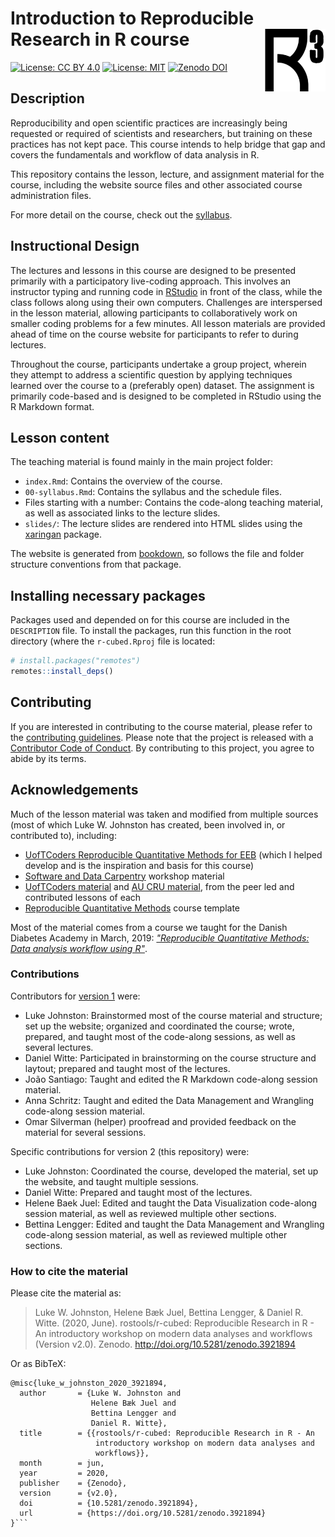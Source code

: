 # Introduction to Reproducible Research in R course <img src="images/apple-touch-icon.png" align="right" height=100/>

[![License: CC BY 4.0](https://img.shields.io/badge/License-CC%20BY%204.0-lightgrey.svg)](https://creativecommons.org/licenses/by/4.0/)
[![License: MIT](https://img.shields.io/badge/License-MIT-yellow.svg)](https://opensource.org/licenses/MIT)
[![Zenodo DOI](https://zenodo.org/badge/DOI/10.5281/zenodo.3921894.svg)](https://doi.org/10.5281/zenodo.3921894)

## Description

Reproducibility and open scientific practices are increasingly being requested
or required of scientists and researchers, but training on these practices has 
not kept pace. This course intends to help bridge that gap and covers the
fundamentals and workflow of data analysis in R.

This repository contains the lesson, lecture, and assignment material for the
course, including the website source files and other associated course
administration files. 

For more detail on the course, check out the [syllabus](https://r-cubed.rostools.org).

## Instructional Design

The lectures and lessons in this course are designed to be presented primarily
with a participatory live-coding approach. This involves an instructor typing
and running code in [RStudio](https://www.rstudio.com/) in front of the class,
while the class follows along using their own computers. Challenges are
interspersed in the lesson material, allowing participants to collaboratively
work on smaller coding problems for a few minutes. All lesson materials are
provided ahead of time on the course website for participants to refer to during
lectures.

Throughout the course, participants undertake a group project, wherein they
attempt to address a scientific question by applying techniques learned over the
course to a (preferably open) dataset. The assignment is primarily code-based
and is designed to be completed in RStudio using the R Markdown format.

## Lesson content

The teaching material is found mainly in the main project folder:

- `index.Rmd`: Contains the overview of the course.
- `00-syllabus.Rmd`: Contains the syllabus and the schedule files.
- Files starting with a number: 
Contains the code-along teaching material, as well as
associated links to the lecture slides. 
- `slides/`: The lecture slides are rendered into HTML slides using
the [xaringan] package. 

The website is generated from [bookdown], 
so follows the file and folder structure
conventions from that package.

[xaringan]: https://github.com/yihui/xaringan
[bookdown]: https://bookdown.org/yihui/bookdown/

## Installing necessary packages

Packages used and depended on for this course are included in the `DESCRIPTION`
file. To install the packages, run this function in the root directory (where
the `r-cubed.Rproj` file is located:

```r
# install.packages("remotes")
remotes::install_deps()
```

## Contributing

If you are interested in contributing to the course material, please refer to
the [contributing guidelines](CONTRIBUTING.md). Please note that the
project is released with a [Contributor Code of
Conduct](CODE_OF_CONDUCT.md). By contributing to this project, you agree to
abide by its terms.

## Acknowledgements

Much of the lesson material was taken and modified from multiple sources (most
of which Luke W. Johnston has created, been involved in, or contributed to), including:

- [UofTCoders Reproducible Quantitative Methods for EEB](https://uoftcoders.github.io/rcourse/) 
(which I helped develop and is the inspiration and basis for this course)
- [Software and Data Carpentry](https://carpentries.org/) workshop material
- [UofTCoders material](https://uoftcoders.github.io/studyGroup/lessons/)
and [AU CRU material](https://au-cru.github.io/site/material/),
from the peer led and contributed lessons of each
- [Reproducible Quantitative Methods](https://cbahlai.github.io/rqm-template/)
course template

Most of the material comes from a course we taught for the Danish Diabetes Academy 
in March, 2019:
[*"Reproducible Quantitative Methods: Data analysis workflow using R"*](https://v1--dda-rcourse.netlify.com/).

### Contributions

Contributors for [version 1](https://gitlab.com/lwjohnst/dda-rcourse/-/tags/v1.0.0) were:

- Luke Johnston: Brainstormed most of the course material and structure; set up
the website; organized and coordinated the course; wrote, prepared, and taught
most of the code-along sessions, as well as several lectures.
- Daniel Witte: Participated in brainstorming on the course structure and
laytout; prepared and taught most of the lectures.
- João Santiago: Taught and edited the R Markdown code-along session material.
- Anna Schritz: Taught and edited the Data Management and Wrangling code-along
session material.
- Omar Silverman (helper) proofread and provided feedback on the material for several
sessions.

Specific contributions for version 2 (this repository) were:

- Luke Johnston: Coordinated the course, developed the material,
set up the website, and taught multiple sessions.
- Daniel Witte: Prepared and taught most of the lectures.
- Helene Baek Juel: Edited and taught the Data Visualization code-along session material,
as well as reviewed multiple other sections.
- Bettina Lengger: Edited and taught the Data Management and Wrangling code-along
session material, as well as reviewed multiple other sections.

### How to cite the material

Please cite the material as:

> Luke W. Johnston, Helene Bæk Juel, Bettina Lengger, & Daniel R. Witte. (2020,
June). rostools/r-cubed: Reproducible Research in R - An introductory workshop
on modern data analyses and workflows (Version v2.0). Zenodo.
http://doi.org/10.5281/zenodo.3921894

Or as BibTeX:

```
@misc{luke_w_johnston_2020_3921894,
  author       = {Luke W. Johnston and
                  Helene Bæk Juel and
                  Bettina Lengger and
                  Daniel R. Witte},
  title        = {{rostools/r-cubed: Reproducible Research in R - An 
                   introductory workshop on modern data analyses and
                   workflows}},
  month        = jun,
  year         = 2020,
  publisher    = {Zenodo},
  version      = {v2.0},
  doi          = {10.5281/zenodo.3921894},
  url          = {https://doi.org/10.5281/zenodo.3921894}
}```

